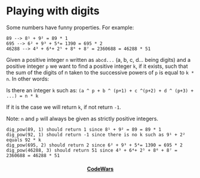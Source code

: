 # Playing with digits

Some numbers have funny properties. For example:

```
89 --> 8¹ + 9² = 89 * 1
695 --> 6² + 9³ + 5⁴= 1390 = 695 * 2
46288 --> 4³ + 6⁴+ 2⁵ + 8⁶ + 8⁷ = 2360688 = 46288 * 51
```

Given a positive integer `n` written as `abcd...` (a, b, c, d... being digits) and a positive integer `p` we want to find a positive integer `k`, if it exists, such that the sum of the digits of n taken to the successive powers of `p` is equal to `k * n`.
In other words:

Is there an integer `k` such as: `(a ^ p + b ^ (p+1) + c ^(p+2) + d ^ (p+3) + ...) = n * k`

If it is the case we will return `k`, if not return `-1`.

Note: `n` and `p` will always be given as strictly positive integers.

```
dig_pow(89, 1) should return 1 since 8¹ + 9² = 89 = 89 * 1
dig_pow(92, 1) should return -1 since there is no k such as 9¹ + 2² equals 92 * k
dig_pow(695, 2) should return 2 since 6² + 9³ + 5⁴= 1390 = 695 * 2
dig_pow(46288, 3) should return 51 since 4³ + 6⁴+ 2⁵ + 8⁶ + 8⁷ = 2360688 = 46288 * 51
```

<div align="center">
    <h4><a href="https://www.codewars.com/kata/5552101f47fc5178b1000050">CodeWars</a></h4>
</div>
